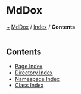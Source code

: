 <a id="mddox"></a>
<h1>MdDox</h1>
<a href="https://github.com/CharlesCarley/MdDox.md">~</a>
<a href="indexpage.md#mddox">MdDox</a>
<span class="inline-text">/</span>
<a href="index.md#index">Index</a>
<span class="inline-text">/</span>
<span class="bold-text"><b>Contents</b></span>
<br/>
<br/>
<a id="contents"></a>
<h2>Contents</h2>
<ul>
<li><a href="page_index.md#page-index">Page Index</a>
</li>
<li><a href="directory_index.md#directory-index">Directory Index</a>
</li>
<li><a href="namespace_index.md#namespace-index">Namespace Index</a>
</li>
<li><a href="class_index.md#class-index">Class Index</a>
</li>
</ul>
</div>
</div>
</body>
</html>
